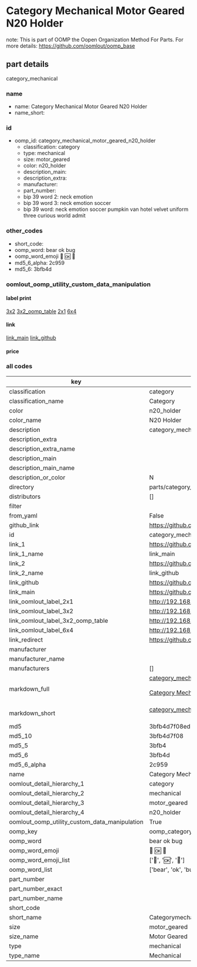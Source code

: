 # Category Mechanical Motor Geared N20 Holder  

note: This is part of OOMP the Oopen Organization Method For Parts. For more details: https://github.com/oomlout/oomp_base

##  part details
  



category_mechanical



### name
* name: Category Mechanical Motor Geared N20 Holder
* name_short: 
### id
* oomp_id: category_mechanical_motor_geared_n20_holder
  * classification: category
  * type: mechanical
  * size: motor_geared
  * color: n20_holder
  * description_main: 
  * description_extra: 
  * manufacturer: 
  * part_number: 
  * bip 39 word 2: neck emotion
  * bip 39 word 3: neck emotion soccer
  * bip 39 word: neck emotion soccer pumpkin van hotel velvet uniform three curious world admit

### other_codes
* short_code: 
* oomp_word: bear ok bug
* oomp_word_emoji :bear: :ok: :bug:
* md5_6_alpha: 2c959
* md5_6: 3bfb4d






### oomlout_oomp_utility_custom_data_manipulation
#### label print
[3x2](http://192.168.1.245:1112/?label=oomp%202c959)
[3x2_oomp_table](http://192.168.1.108:1112/?label=oomp%202c959)
[2x1](http://192.168.1.242:1112/?label=oomp%202c959)
[6x4](http://192.168.1.55:1112/?label=oomp%202c959)    

#### link

[link_main](https://github.com/oomlout/oomlout_oomp_version_1_messy/tree/main/parts/category_mechanical_motor_geared_n20_holder) [link_github](https://github.com/oomlout/oomlout_oomp_version_1_messy/tree/main/parts/category_mechanical_motor_geared_n20_holder)                             

#### price







### all codes 
| key | value |  
| --- | --- |  
| classification | category |  
| classification_name | Category |  
| color | n20_holder |  
| color_name | N20 Holder |  
| description | category_mechanical |  
| description_extra |  |  
| description_extra_name |  |  
| description_main |  |  
| description_main_name |  |  
| description_or_color | N  |  
| directory | parts/category_mechanical_motor_geared_n20_holder |  
| distributors | [] |  
| filter |  |  
| from_yaml | False |  
| github_link | https://github.com/oomlout/oomlout_oomp_part_src/tree/main/parts/category_mechanical_motor_geared_n20_holder |  
| id | category_mechanical_motor_geared_n20_holder |  
| link_1 | https://github.com/oomlout/oomlout_oomp_version_1_messy/tree/main/parts/category_mechanical_motor_geared_n20_holder |  
| link_1_name | link_main |  
| link_2 | https://github.com/oomlout/oomlout_oomp_version_1_messy/tree/main/parts/category_mechanical_motor_geared_n20_holder |  
| link_2_name | link_github |  
| link_github | https://github.com/oomlout/oomlout_oomp_version_1_messy/tree/main/parts/category_mechanical_motor_geared_n20_holder |  
| link_main | https://github.com/oomlout/oomlout_oomp_version_1_messy/tree/main/parts/category_mechanical_motor_geared_n20_holder |  
| link_oomlout_label_2x1 | http://192.168.1.242:1112/?label=oomp%202c959 |  
| link_oomlout_label_3x2 | http://192.168.1.245:1112/?label=oomp%202c959 |  
| link_oomlout_label_3x2_oomp_table | http://192.168.1.108:1112/?label=oomp%202c959 |  
| link_oomlout_label_6x4 | http://192.168.1.55:1112/?label=oomp%202c959 |  
| link_redirect | https://github.com/oomlout/oomlout_oomp_version_1_messy/tree/main/parts/category_mechanical_motor_geared_n20_holder |  
| manufacturer |  |  
| manufacturer_name |  |  
| manufacturers | [] |  
| markdown_full | [category_mechanical_motor_geared_n20_holder](none)<br>[](none)<br>[Category Mechanical Motor Geared N20 Holder](none)<br><br> |  
| markdown_short | [category_mechanical_motor_geared_n20_holder](none)<br><br> |  
| md5 | 3bfb4d7f08ed7e41b8f89adb9b92349d |  
| md5_10 | 3bfb4d7f08 |  
| md5_5 | 3bfb4 |  
| md5_6 | 3bfb4d |  
| md5_6_alpha | 2c959 |  
| name | Category Mechanical Motor Geared N20 Holder |  
| oomlout_detail_hierarchy_1 | category |  
| oomlout_detail_hierarchy_2 | mechanical |  
| oomlout_detail_hierarchy_3 | motor_geared |  
| oomlout_detail_hierarchy_4 | n20_holder |  
| oomlout_oomp_utility_custom_data_manipulation | True |  
| oomp_key | oomp_category_mechanical_motor_geared_n20_holder |  
| oomp_word | bear ok bug |  
| oomp_word_emoji | :bear: :ok: :bug: |  
| oomp_word_emoji_list | [':bear:', ':ok:', ':bug:'] |  
| oomp_word_list | ['bear', 'ok', 'bug'] |  
| part_number |  |  
| part_number_exact |  |  
| part_number_name |  |  
| short_code |  |  
| short_name | Categorymechanical |  
| size | motor_geared |  
| size_name | Motor Geared |  
| type | mechanical |  
| type_name | Mechanical |  
